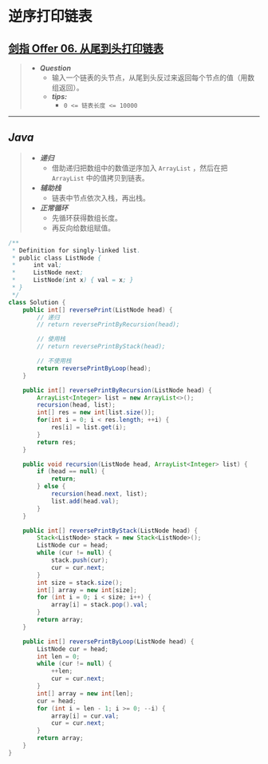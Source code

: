 # 逆序打印链表

## [剑指 Offer 06. 从尾到头打印链表](https://leetcode.cn/problems/cong-wei-dao-tou-da-yin-lian-biao-lcof/)

> - ***Question***
>   - 输入一个链表的头节点，从尾到头反过来返回每个节点的值（用数组返回）。
>   - ***tips:***
>     - `0 <= 链表长度 <= 10000`

---

## *Java*

> - ***递归***
>   - 借助递归把数组中的数值逆序加入 `ArrayList` ，然后在把 `ArrayList` 中的值拷贝到链表。
> - ***辅助栈***
>   - 链表中节点依次入栈，再出栈。
> - ***正常循环***
>   - 先循环获得数组长度。
>   - 再反向给数组赋值。

```java
/**
 * Definition for singly-linked list.
 * public class ListNode {
 *     int val;
 *     ListNode next;
 *     ListNode(int x) { val = x; }
 * }
 */
class Solution {
    public int[] reversePrint(ListNode head) {
        // 递归
        // return reversePrintByRecursion(head);

        // 使用栈
        // return reversePrintByStack(head);

        // 不使用栈
        return reversePrintByLoop(head);
    }

    public int[] reversePrintByRecursion(ListNode head) {
        ArrayList<Integer> list = new ArrayList<>();
        recursion(head, list);
        int[] res = new int[list.size()];
        for(int i = 0; i < res.length; ++i) {
            res[i] = list.get(i);
        }
        return res;
    }

    public void recursion(ListNode head, ArrayList<Integer> list) {
        if (head == null) {
            return;
        } else {
            recursion(head.next, list);
            list.add(head.val);
        }
    }

    public int[] reversePrintByStack(ListNode head) {
        Stack<ListNode> stack = new Stack<ListNode>();
        ListNode cur = head;
        while (cur != null) {
            stack.push(cur);
            cur = cur.next;
        }
        int size = stack.size();
        int[] array = new int[size];
        for (int i = 0; i < size; i++) {
            array[i] = stack.pop().val;
        }
        return array;
    }

    public int[] reversePrintByLoop(ListNode head) {
        ListNode cur = head;
        int len = 0;
        while (cur != null) {
            ++len;
            cur = cur.next;
        }
        int[] array = new int[len];
        cur = head;
        for (int i = len - 1; i >= 0; --i) {
            array[i] = cur.val;
            cur = cur.next;
        }
        return array;
    }
}
```
